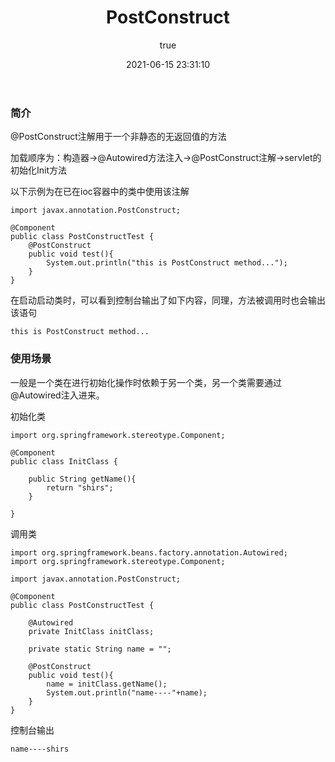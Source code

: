﻿---
title: PostConstruct
date: 2021-06-15 23:31:10
permalink: /pages/8309a5b876fc9002
categories: 
  - 后端
  - 注解
tags: 
  - null
author: 
  name: shirongsheng
  link: https://github.com/shirongsheng
---

### 简介

@PostConstruct注解用于一个非静态的无返回值的方法     

加载顺序为：构造器->@Autowired方法注入->@PostConstruct注解->servlet的初始化Init方法      

以下示例为在已在ioc容器中的类中使用该注解      

```
import javax.annotation.PostConstruct;

@Component
public class PostConstructTest {
    @PostConstruct
    public void test(){
        System.out.println("this is PostConstruct method...");
    }
}
```

在启动启动类时，可以看到控制台输出了如下内容，同理，方法被调用时也会输出该语句     

```
this is PostConstruct method...
```

### 使用场景

一般是一个类在进行初始化操作时依赖于另一个类，另一个类需要通过@Autowired注入进来。      

初始化类        

```
import org.springframework.stereotype.Component;

@Component
public class InitClass {

    public String getName(){
        return "shirs";
    }

}
```

调用类     

```
import org.springframework.beans.factory.annotation.Autowired;
import org.springframework.stereotype.Component;

import javax.annotation.PostConstruct;

@Component
public class PostConstructTest {

    @Autowired
    private InitClass initClass;

    private static String name = "";

    @PostConstruct
    public void test(){
        name = initClass.getName();
        System.out.println("name----"+name);
    }
}
```

控制台输出       

```
name----shirs
```

